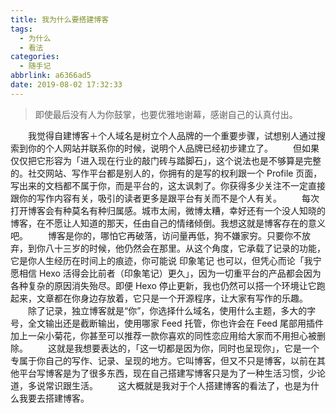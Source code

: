 ```yaml
---
title: 我为什么要搭建博客
tags:
  - 为什么
  - 看法
categories:
  - 随手记
abbrlink: a6366ad5
date: 2019-08-02 17:32:33
---
```

>即使最后没有人为你鼓掌，也要优雅地谢幕，感谢自己的认真付出。
<!-- more --> 

　　我觉得自建博客＋个人域名是树立个人品牌的一个重要步骤，试想别人通过搜索到你的个人网站并联系你的时候，说明个人品牌已经初步建立了。 
　　但如果仅仅把它形容为「进入现在行业的敲门砖与踏脚石」，这个说法也是不够算是完整的。社交网站、写作平台都是别人的，你拥有的是写的权利跟一个 Profile 页面，写出来的文档都不属于你，而是平台的，这太讽刺了。你获得多少关注不一定直接跟你的写作内容有关，吸引的读者更多是跟平台有关而不是个人有关。
　　每次打开博客会有种莫名有种归属感。城市太闹，微博太糟，幸好还有一个没人知晓的博客，在不愿让人知道的那天，任由自己的情绪倾倒。我想这就是博客存在的意义吧。
　　博客是你的，哪怕它再破落，访问量再低，狗不嫌家穷。只要你不放弃，到你八十三岁的时候，他仍然会在那里。从这个角度，它承载了记录的功能，它是你人生经历在时间上的痕迹，你可能说 印象笔记 也可以，但凭心而论「我宁愿相信 Hexo 活得会比前者（印象笔记）更久」，因为一切重平台的产品都会因为各种复杂的原因消失殆尽。即便 Hexo 停止更新，我也仍然可以搭一个环境让它跑起来，文章都在你身边存放着，它只是一个开源程序，让大家有写作的乐趣。
　　除了记录，独立博客就是“你”，你选择什么域名，使用什么主题，多大的字号，全文输出还是截断输出，使用哪家 Feed 托管，你也许会在 Feed 尾部用插件加上一朵小菊花，你甚至可以推荐一款你喜欢的同性恋应用给大家而不用担心被删除。
　　这就是我想要表达的，「这一切都是因为你，同时也呈现你」，它是一个专属于你自己的写作、记录、呈现的地方。它叫博客，但又不只是博客，以前在其他平台写博客是为了很多东西，现在自己搭建写博客只是为了一种生活习惯，少论道，多说常识跟生活。
　　这大概就是我对于个人搭建博客的看法了，也是为什么我要去搭建博客。


